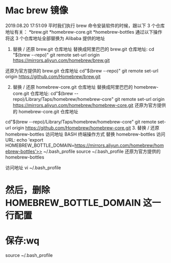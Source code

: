 Mac brew 镜像
=============
2019.08.20 17:51:09
平时我们执行 brew 命令安装软件的时候，跟以下 3 个仓库地址有关：
*brew.git
*homebrew-core.git
*homebrew-bottles
通过以下操作将这 3 个仓库地址全部替换为 Alibaba 提供的地址
1. 替换 / 还原 brew.git 仓库地址
替换成阿里巴巴的 brew.git 仓库地址:
cd "$(brew --repo)" 
git remote set-url origin https://mirrors.aliyun.com/homebrew/brew.git

还原为官方提供的 brew.git 仓库地址
cd"$(brew --repo)"
git remote set-url origin https://github.com/Homebrew/brew.git

2. 替换 / 还原 homebrew-core.git 仓库地址
替换成阿里巴巴的 homebrew-core.git 仓库地址:
cd"$(brew --repo)/Library/Taps/homebrew/homebrew-core"
git remote set-url origin https://mirrors.aliyun.com/homebrew/homebrew-core.git
还原为官方提供的 homebrew-core.git 仓库地址

cd"$(brew --repo)/Library/Taps/homebrew/homebrew-core"
git remote set-url origin https://github.com/Homebrew/homebrew-core.git
3. 替换 / 还原 homebrew-bottles 访问地址
BASH 终端操作方式
替换 homebrew-bottles 访问 URL:
echo 'export HOMEBREW_BOTTLE_DOMAIN=https://mirrors.aliyun.com/homebrew/homebrew-bottles'>> ~/.bash_profile
source ~/.bash_profile
还原为官方提供的 homebrew-bottles

访问地址
vi ~/.bash_profile
# 然后，删除 HOMEBREW_BOTTLE_DOMAIN 这一行配置
# 保存:wq
source ~/.bash_profile
